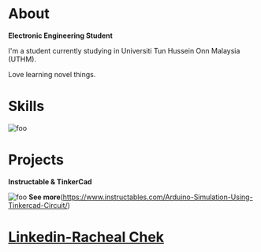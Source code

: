 # About

**Electronic Engineering Student**

I'm a student currently studying  in Universiti Tun Hussein Onn Malaysia (UTHM).

Love learning novel things. 

# Skills

![foo](<https://it.wisc.edu/wp-content/uploads/DoIT-C-ITWiscEdu-MATLAB-675x300-News-Images.png>)

# Projects

**Instructable & TinkerCad** 

![foo](<https://content.instructables.com/ORIG/F8C/3XD2/KBJR3YL7/F8C3XD2KBJR3YL7.jpg?auto=webp&frame=1&fit=bounds&md=b71396a00f4029e25aa46ec2fbb08899>)
**See more**(https://www.instructables.com/Arduino-Simulation-Using-Tinkercad-Circuit/)

# [Linkedin-Racheal Chek](https://www.linkedin.com/in/racheal-chek-551b641b9/l) 
